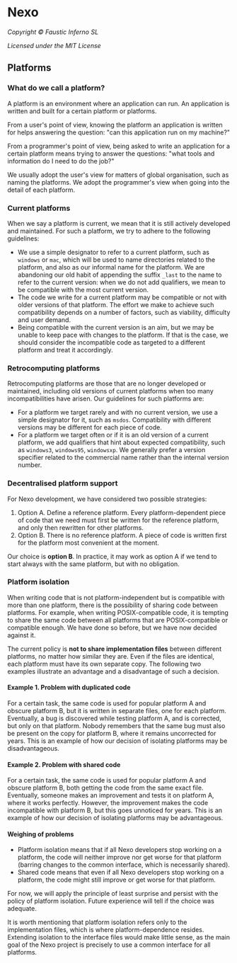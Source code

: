 # Nexo

*Copyright © Faustic Inferno SL*

*Licensed under the MIT License*

## Platforms

### What do we call a platform?

A platform is an environment where an application can run. An application is written and built for a certain platform or platforms.

From a user's point of view, knowing the platform an application is written for helps answering the question: "can this application run on my machine?"

From a programmer's point of view, being asked to write an application for a certain platform means trying to answer the questions: "what tools and information do I need to do the job?"

We usually adopt the user's view for matters of global organisation, such as naming the platforms. We adopt the programmer's view when going into the detail of each platform.

### Current platforms

When we say a platform is current, we mean that it is still actively developed and maintained. For such a platform, we try to adhere to the following guidelines:

* We use a simple designator to refer to a current platform, such as `windows` or `mac`, which will be used to name directories related to the platform, and also as our informal name for the platform. We are abandoning our old habit of appending the suffix `_last` to the name to refer to the current version: when we do not add qualifiers, we mean to be compatible with the most current version.
* The code we write for a current platform may be compatible or not with older versions of that platform. The effort we make to achieve such compatibility depends on a number of factors, such as viability, difficulty and user demand.
* Being compatible with the current version is an aim, but we may be unable to keep pace with changes to the platform. If that is the case, we should consider the incompatible code as targeted to a different platform and treat it accordingly.

### Retrocomputing platforms

Retrocomputing platforms are those that are no longer developed or maintained, including old versions of current platforms when too many incompatibilities have arisen. Our guidelines for such platforms are:

* For a platform we target rarely and with no current version, we use a simple designator for it, such as `msdos`. Compatibility with different versions may be different for each piece of code.
* For a platform we target often or if it is an old version of a current platform, we add qualifiers that hint about expected compatibility, such as `windows3`, `windows95`, `windowsxp`. We generally prefer a version specifier related to the commercial name rather than the internal version number.

### Decentralised platform support

For Nexo development, we have considered two possible strategies:

1. Option A. Define a reference platform. Every platform-dependent piece of code that we need must first be written for the reference platform, and only then rewritten for other platforms.
2. Option B. There is no reference platform. A piece of code is written first for the platform most convenient at the moment.

Our choice is **option B**. In practice, it may work as option A if we tend to start always with the same platform, but with no obligation.

### Platform isolation

When writing code that is not platform-independent but is compatible with more than one platform, there is the possibility of sharing code between platforms. For example, when writing POSIX-compatible code, it is tempting to share the same code between all platforms that are POSIX-compatible or compatible enough. We have done so before, but we have now decided against it.

The current policy is **not to share implementation files** between different platforms, no matter how similar they are. Even if the files are identical, each platform must have its own separate copy. The following two examples illustrate an advantage and a disadvantage of such a decision.

#### Example 1. Problem with duplicated code

For a certain task, the same code is used for popular platform A and obscure platform B, but it is written in separate files, one for each platform. Eventually, a bug is discovered while testing platform A, and is corrected, but only on that platform. Nobody remembers that the same bug must also be present on the copy for platform B, where it remains uncorrected for years. This is an example of how our decision of isolating platforms may be disadvantageous.

#### Example 2. Problem with shared code

For a certain task, the same code is used for popular platform A and obscure platform B, both getting the code from the same exact file. Eventually, someone makes an improvement and tests it on platform A, where it works perfectly. However, the improvement makes the code incompatible with platform B, but this goes unnoticed for years. This is an example of how our decision of isolating platforms may be advantageous.

#### Weighing of problems

* Platform isolation means that if all Nexo developers stop working on a platform, the code will neither improve nor get worse for that platform (barring changes to the common interface, which is necessarily shared).
* Shared code means that even if all Nexo developers stop working on a platform, the code might still improve or get worse for that platform.

For now, we will apply the principle of least surprise and persist with the policy of platform isolation. Future experience will tell if the choice was adequate.

It is worth mentioning that platform isolation refers only to the implementation files, which is where platform-dependence resides. Extending isolation to the interface files would make little sense, as the main goal of the Nexo project is precisely to use a common interface for all platforms. 
